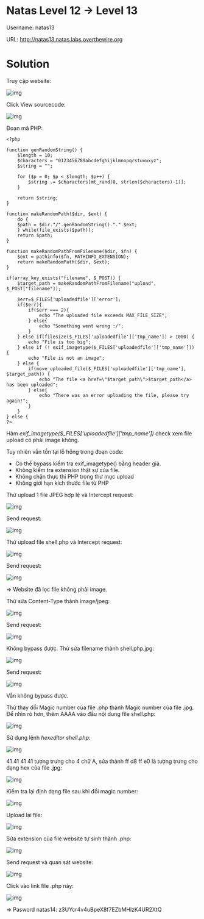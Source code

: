 # Natas Level 12 → Level 13

Username: natas13

URL: http://natas13.natas.labs.overthewire.org

# Solution

Truy cập website: 

![img](https://github.com/DucThinh47/OverTheWire/blob/main/Natas/images/image70.png?raw=true)

Click View sourcecode:

![img](https://github.com/DucThinh47/OverTheWire/blob/main/Natas/images/image71.png?raw=true)

Đoạn mã PHP: 

    <?php

    function genRandomString() {
        $length = 10;
        $characters = "0123456789abcdefghijklmnopqrstuvwxyz";
        $string = "";

        for ($p = 0; $p < $length; $p++) {
            $string .= $characters[mt_rand(0, strlen($characters)-1)];
        }

        return $string;
    }

    function makeRandomPath($dir, $ext) {
        do {
        $path = $dir."/".genRandomString().".".$ext;
        } while(file_exists($path));
        return $path;
    }

    function makeRandomPathFromFilename($dir, $fn) {
        $ext = pathinfo($fn, PATHINFO_EXTENSION);
        return makeRandomPath($dir, $ext);
    }

    if(array_key_exists("filename", $_POST)) {
        $target_path = makeRandomPathFromFilename("upload", $_POST["filename"]);

        $err=$_FILES['uploadedfile']['error'];
        if($err){
            if($err === 2){
                echo "The uploaded file exceeds MAX_FILE_SIZE";
            } else{
                echo "Something went wrong :/";
            }
        } else if(filesize($_FILES['uploadedfile']['tmp_name']) > 1000) {
            echo "File is too big";
        } else if (! exif_imagetype($_FILES['uploadedfile']['tmp_name'])) {
            echo "File is not an image";
        } else {
            if(move_uploaded_file($_FILES['uploadedfile']['tmp_name'], $target_path)) {
                echo "The file <a href=\"$target_path\">$target_path</a> has been uploaded";
            } else{
                echo "There was an error uploading the file, please try again!";
            }
        }
    } else {
    ?>

Hàm *exif_imagetype($_FILES['uploadedfile']['tmp_name'])* check xem file upload có phải image không.

Tuy nhiên vẫn tồn tại lỗ hổng trong đoạn code: 

- Có thể bypass kiểm tra exif_imagetype() bằng header giả. 
- Không kiểm tra extension thật sự của file.
- Không chặn thực thi PHP trong thư mục upload
- Không giới hạn kích thước file từ PHP

Thử upload 1 file JPEG hợp lệ và Intercept request: 

![img](https://github.com/DucThinh47/OverTheWire/blob/main/Natas/images/image72.png?raw=true)

Send request: 

![img](https://github.com/DucThinh47/OverTheWire/blob/main/Natas/images/image73.png?raw=true)

Thử upload file shell.php và Intercept request: 

![img](https://github.com/DucThinh47/OverTheWire/blob/main/Natas/images/image74.png?raw=true)

Send request: 

![img](https://github.com/DucThinh47/OverTheWire/blob/main/Natas/images/image75.png?raw=true)

=> Website đã lọc file không phải image. 

Thử sửa Content-Type thành image/jpeg: 

![img](https://github.com/DucThinh47/OverTheWire/blob/main/Natas/images/image76.png?raw=true)

Send request: 

![img](https://github.com/DucThinh47/OverTheWire/blob/main/Natas/images/image77.png?raw=true)

Không bypass được. Thử sửa filename thành shell.php.jpg: 

![img](https://github.com/DucThinh47/OverTheWire/blob/main/Natas/images/image78.png?raw=true)

Send request: 

![img](https://github.com/DucThinh47/OverTheWire/blob/main/Natas/images/image79.png?raw=true)

Vẫn không bypass được. 

Thử thay đổi Magic number của file .php thành Magic number của file .jpg. Để nhìn rõ hơn, thêm AAAA vào đầu nội dung file shell.php: 

![img](https://github.com/DucThinh47/OverTheWire/blob/main/Natas/images/image80.png?raw=true)

Sử dụng lệnh *hexeditor shell.php*: 

![img](https://github.com/DucThinh47/OverTheWire/blob/main/Natas/images/image81.png?raw=true)

41 41 41 41 tượng trưng cho 4 chữ A, sửa thành ff d8 ff e0 là tượng trưng cho dạng hex của file .jpg: 

![img](https://github.com/DucThinh47/OverTheWire/blob/main/Natas/images/image82.png?raw=true)

Kiểm tra lại định dạng file sau khi đổi magic number: 

![img](https://github.com/DucThinh47/OverTheWire/blob/main/Natas/images/image83.png?raw=true)

Upload lại file: 

![img](https://github.com/DucThinh47/OverTheWire/blob/main/Natas/images/image84.png?raw=true)

Sửa extension của file website tự sinh thành .php: 

![img](https://github.com/DucThinh47/OverTheWire/blob/main/Natas/images/image85.png?raw=true)

Send request và quan sát website: 

![img](https://github.com/DucThinh47/OverTheWire/blob/main/Natas/images/image86.png?raw=true)

Click vào link file .php này: 

![img](https://github.com/DucThinh47/OverTheWire/blob/main/Natas/images/image87.png?raw=true)

=> Pasword natas14: z3UYcr4v4uBpeX8f7EZbMHlzK4UR2XtQ




